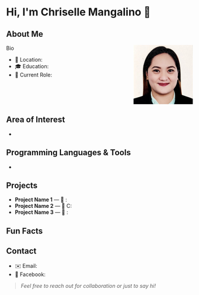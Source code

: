 # Hi, I'm **Chriselle Mangalino** 👋

## About Me
<img src="assets/img/profile.jpg" alt="Your Name headshot" width="160" align="right" />

Bio

- 📍 Location: 
- 🎓 Education: 
- 💼 Current Role: 

<br clear="right"/>

## Area of Interest
- 

## Programming Languages & Tools
- 

## Projects
- **Project Name 1** — 
  🔗 : 
- **Project Name 2** — 
  🔗 C: 
- **Project Name 3** — 
  🔗 : 

## Fun Facts
 

## Contact
- ✉️ Email: 
- 🧵 Facebook: 

> *Feel free to reach out for collaboration or just to say hi!*
